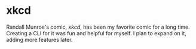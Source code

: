 # xkcd
Randall Munroe's comic, *xkcd*,  has been my favorite comic for a long time. Creating a CLI for it was fun and helpful for myself. I plan to expand on it, adding more features later.
